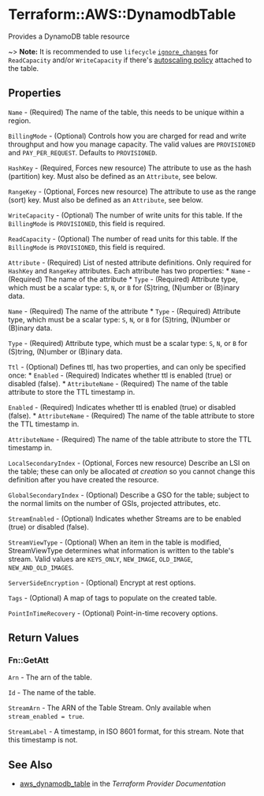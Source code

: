 # Terraform::AWS::DynamodbTable

Provides a DynamoDB table resource

~> **Note:** It is recommended to use `lifecycle` [`ignore_changes`](/docs/configuration/resources.html#ignore_changes) for `ReadCapacity` and/or `WriteCapacity` if there's [autoscaling policy](/docs/providers/aws/r/appautoscaling_policy.html) attached to the table.

## Properties

`Name` - (Required) The name of the table, this needs to be unique within a region.

`BillingMode` - (Optional) Controls how you are charged for read and write throughput and how you manage capacity. The valid values are `PROVISIONED` and `PAY_PER_REQUEST`. Defaults to `PROVISIONED`.

`HashKey` - (Required, Forces new resource) The attribute to use as the hash (partition) key. Must also be defined as an `Attribute`, see below.

`RangeKey` - (Optional, Forces new resource) The attribute to use as the range (sort) key. Must also be defined as an `Attribute`, see below.

`WriteCapacity` - (Optional) The number of write units for this table. If the `BillingMode` is `PROVISIONED`, this field is required.

`ReadCapacity` - (Optional) The number of read units for this table. If the `BillingMode` is `PROVISIONED`, this field is required.

`Attribute` - (Required) List of nested attribute definitions. Only required for `HashKey` and `RangeKey` attributes. Each attribute has two properties: * `Name` - (Required) The name of the attribute * `Type` - (Required) Attribute type, which must be a scalar type: `S`, `N`, or `B` for (S)tring, (N)umber or (B)inary data.

`Name` - (Required) The name of the attribute * `Type` - (Required) Attribute type, which must be a scalar type: `S`, `N`, or `B` for (S)tring, (N)umber or (B)inary data.

`Type` - (Required) Attribute type, which must be a scalar type: `S`, `N`, or `B` for (S)tring, (N)umber or (B)inary data.

`Ttl` - (Optional) Defines ttl, has two properties, and can only be specified once: * `Enabled` - (Required) Indicates whether ttl is enabled (true) or disabled (false). * `AttributeName` - (Required) The name of the table attribute to store the TTL timestamp in.

`Enabled` - (Required) Indicates whether ttl is enabled (true) or disabled (false). * `AttributeName` - (Required) The name of the table attribute to store the TTL timestamp in.

`AttributeName` - (Required) The name of the table attribute to store the TTL timestamp in.

`LocalSecondaryIndex` - (Optional, Forces new resource) Describe an LSI on the table; these can only be allocated *at creation* so you cannot change this definition after you have created the resource.

`GlobalSecondaryIndex` - (Optional) Describe a GSO for the table; subject to the normal limits on the number of GSIs, projected attributes, etc.

`StreamEnabled` - (Optional) Indicates whether Streams are to be enabled (true) or disabled (false).

`StreamViewType` - (Optional) When an item in the table is modified, StreamViewType determines what information is written to the table's stream. Valid values are `KEYS_ONLY`, `NEW_IMAGE`, `OLD_IMAGE`, `NEW_AND_OLD_IMAGES`.

`ServerSideEncryption` - (Optional) Encrypt at rest options.

`Tags` - (Optional) A map of tags to populate on the created table.

`PointInTimeRecovery` - (Optional) Point-in-time recovery options.


## Return Values

### Fn::GetAtt

`Arn` - The arn of the table.

`Id` - The name of the table.

`StreamArn` - The ARN of the Table Stream. Only available when `stream_enabled = true`.

`StreamLabel` - A timestamp, in ISO 8601 format, for this stream. Note that this timestamp is not.

## See Also

* [aws_dynamodb_table](https://www.terraform.io/docs/providers/aws/r/dynamodb_table.html) in the _Terraform Provider Documentation_